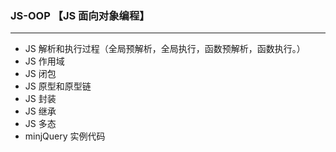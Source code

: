 ### JS-OOP 【JS 面向对象编程】
***
- JS 解析和执行过程（全局预解析，全局执行，函数预解析，函数执行。）
- JS 作用域
- JS 闭包
- JS 原型和原型链
- JS 封装
- JS 继承
- JS 多态
- minjQuery 实例代码
